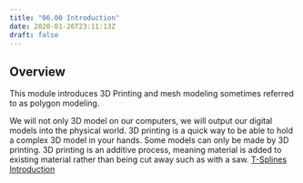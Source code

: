 ```yaml
---
title: "06.00 Introduction"
date: 2020-01-26T23:11:13Z
draft: false
---
```


## Overview

This module introduces 3D Printing and mesh modeling sometimes referred to as polygon modeling.

We will not only 3D model on our computers, we will output our digital models into the physical world. 3D printing is a quick way to be able to hold a complex 3D model in your hands. Some models can only be made by 3D printing. 3D printing is an additive process, meaning material is added to existing material rather than being cut away such as with a saw. [T-Splines Introduction](https://youtu.be/8vGrRR_TLEg)
